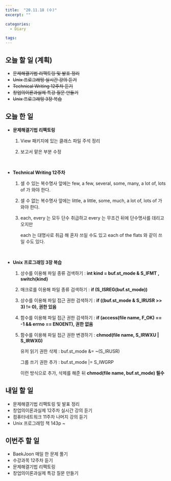```yaml
---
title:  "20.11.18 (수)"
excerpt: ""

categories:
  - Diary

tags:
---
```


## 오늘 할 일 (계획)

- ~~문제해결기법 리팩토링 및 발표 정리~~
- ~~Unix 프로그래밍 실시간 강의 듣기~~
- ~~Technical Writing 12주차 듣기~~
- ~~창업의이론과실제 특강 질문 만들기~~
- ~~Unix 프로그래밍 3장 복습~~

## 오늘 한 일

- **문제해결기법 리팩토링**

  1. View 패키지에 있는 클래스 파일 주석 정리

  2. 보고서 맡은 부분 수정

     <br>

- **Technical Writing 12주차**

  1. 셀 수 있는 복수명사 앞에는 few, a few, several, some, many, a lot of, lots of 가 와야 한다.

  2. 셀 수 없는 복수명사 앞에는 little, a little, some, much, a lot of, lots of 가 와야 한다.

  3. each, every 는 모두 단수 취급하고 every 는 무조건 뒤에 단수명사를 데리고 오지만

     each 는 대명사로 취급 해 혼자 쓰일 수도 있고 each of the flats 와 같이 쓰일 수도 있다.

  <br>

- **Unix 프로그래밍 3장 복습**

  1. 상수를 이용해 파일 종류 검색하기 : **int kind = buf.st_mode & S_IFMT , switch(kind)**

  2. 매크로를 이용해 파일 종류 검색하기 : **if (S_ISREG(buf.st_mode))**

  3. 상수를 이용해 파일 접근 권한 검색하기 : **if ((buf.st_mode & S_IRUSR >> 3) != 0), 권한 있음**

  4. 함수를 이용해 파일 접근 권한 검색하기 : **if (access(file name, F_OK) == -1 && errno == ENOENT), 권한 없음**

  5. 함수를 이용해 파일 접근 권한 변경하기 : **chmod(file name, S_IRWXU \| S_IRWXG)**

     유저 읽기 권한 삭제 : buf.st_mode &= ~(S_IRUSR)

     그룹 쓰기 권한 추가 : buf.st_mode \|= S_IWGRP

     이런 방식으로 추가, 삭제를 해준 뒤 **chmod(file name, buf.st_mode) 필수**

## 내일 할 일

- 문제해결기법 리팩토링 및 발표 정리
- 창업의이론과실제 12주차 실시간 강의 듣기
- 컴퓨터네트워크 11주차 나머지 강의 듣기
- Unix 프로그래밍 책 143p ~ 

## 이번주 할 일

- BaekJoon 매일 한 문제 풀기
- 수강과목 12주차 듣기
- 문제해결기법 리팩토링
- 창업의이론과실제 특강 질문 만들기

<br>